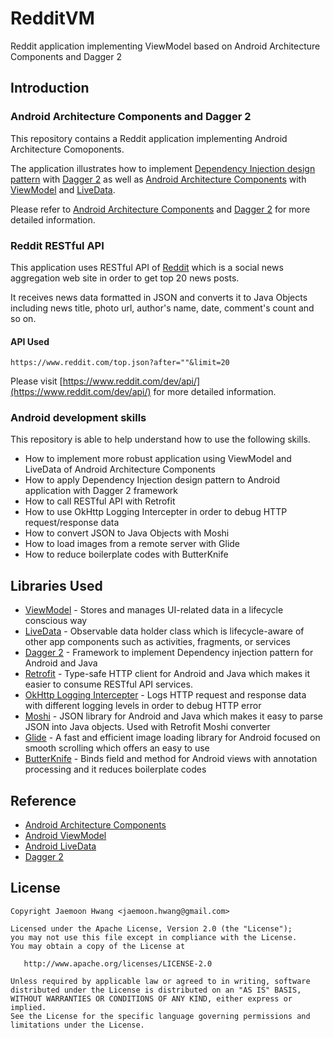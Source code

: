 # RedditVM
Reddit application implementing ViewModel based on Android Architecture Components and Dagger 2

Introduction
------------
### Android Architecture Components and Dagger 2
This repository contains a Reddit application implementing Android Architecture Comoponents.

The application illustrates how to implement [Dependency Injection design pattern][10] with [Dagger 2][23] as well as [Android Architecture Components][20] with [ViewModel][21] and [LiveData][22].

[10]: https://en.wikipedia.org/wiki/Dependency_injection

Please refer to [Android Architecture Components][20] and [Dagger 2][23] for more detailed information.

### Reddit RESTful API
This application uses RESTful API of [Reddit][0] which is a social news aggregation web site in order to get top 20 news posts.

It receives news data formatted in JSON and converts it to Java Objects including news title, photo url, author's name, date, comment's count and so on.
#### API Used

```
https://www.reddit.com/top.json?after=""&limit=20
```
Please visit [https://www.reddit.com/dev/api/](https://www.reddit.com/dev/api/) for more detailed information.

[0]: https://www.reddit.com/dev/api/

### Android development skills
This repository is able to help understand how to use the following skills.
* How to implement more robust application using ViewModel and LiveData of Android Architecture Components
* How to apply Dependency Injection design pattern to Android application with Dagger 2 framework
* How to call RESTful API with Retrofit
* How to use OkHttp Logging Intercepter in order to debug HTTP request/response data  
* How to convert JSON to Java Objects with Moshi
* How to load images from a remote server with Glide
* How to reduce boilerplate codes with ButterKnife

Libraries Used
---------------
* [ViewModel][21] - Stores and manages UI-related data in a lifecycle conscious way
* [LiveData][22] - Observable data holder class which is lifecycle-aware of other app components such as activities, fragments, or services
* [Dagger 2][23] - Framework to implement Dependency injection pattern for Android and Java
* [Retrofit][1] - Type-safe HTTP client for Android and Java which makes it easier to consume RESTful API services.
* [OkHttp Logging Intercepter][2] - Logs HTTP request and response data with different logging levels in order to debug HTTP error 
* [Moshi][3] - JSON library for Android and Java which makes it easy to parse JSON into Java objects. Used with Retrofit Moshi converter
* [Glide][4] - A fast and efficient image loading library for Android focused on smooth scrolling which offers an easy to use
* [ButterKnife][5] - Binds field and method for Android views with annotation processing and it reduces boilerplate codes


[1]: http://square.github.io/retrofit/
[2]: https://github.com/square/okhttp/wiki/Interceptors
[3]: https://github.com/square/moshi
[4]: https://bumptech.github.io/glide/
[5]: http://jakewharton.github.io/butterknife/
[6]: https://developer.android.com/topic/libraries/architecture/adding-components

Reference
---------
* [Android Architecture Components][20]
* [Android ViewModel][21]
* [Android LiveData][22]
* [Dagger 2][23]

[20]: https://developer.android.com/topic/libraries/architecture/
[21]: https://developer.android.com/topic/libraries/architecture/viewmodel
[22]: https://developer.android.com/topic/libraries/architecture/livedata
[23]: https://google.github.io/dagger

License
-------

    Copyright Jaemoon Hwang <jaemoon.hwang@gmail.com>

    Licensed under the Apache License, Version 2.0 (the "License");
    you may not use this file except in compliance with the License.
    You may obtain a copy of the License at

       http://www.apache.org/licenses/LICENSE-2.0

    Unless required by applicable law or agreed to in writing, software
    distributed under the License is distributed on an "AS IS" BASIS,
    WITHOUT WARRANTIES OR CONDITIONS OF ANY KIND, either express or implied.
    See the License for the specific language governing permissions and
    limitations under the License.
